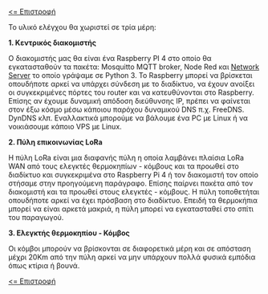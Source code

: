 <a href="README.md"><= Επιστροφή</a><br>

<p>Το υλικό ελέγχου θα χωριστεί σε τρία μέρη:</p>
  <b>1. Κεντρικός διακομιστής</b>
  <p>Ο διακομιστής μας θα είναι ένα Raspberry PI 4 στο οποίο θα εγκατασταθούν τα πακέτα: Mosquitto MQTT broker, Node Red και <a href="/LoRaWan_Lite/NW_Server" target="_blank">Network Server</a> το οποίο γράψαμε σε Python 3. Το Raspberry μπορεί να βρίσκεται οπουδήποτε αρκεί να υπάρχει σύνδεση με το διαδίκτυο, να έχουν ανοίξει οι συγκεκριμένες πόρτες του router και να κατευθύνονται στο Raspberry. Επίσης αν έχουμε δυναμική απόδοση διεύθυνσης IP, πρέπει να φαίνεται στον έξω κόσμο μέσω κάποιου παρόχου δυναμικού DNS π.χ. FreeDNS. DynDNS κλπ. Εναλλακτικά μπορούμε να βάλουμε ένα PC με Linux ή να νοικιάσουμε κάποιο VPS με Linux.</p>
  <b>2. Πύλη επικοινωνίας LoRa</b>
  <p>Η πύλη LoRa είναι μια διαφανής πύλη η οποία λαμβάνει πλαίσια LoRa WAN από τους ελεγκτές θερμοκηπίων - κόμβους και τα προωθεί στο διαδίκτυο και συγκεκριμένα στο Raspberry Pi 4 ή τον διακομιστή τον οποίο στήσαμε στην προηγούμενη παράγραφο. Επίσης παίρνει πακέτα από τον διακομιστή και τα προωθεί στους ελεγκτές - κόμβους. Η πύλη τοποθετήται οπουδήποτε αρκεί να έχει πρόσβαση στο διαδίκτυο. Επειδή τα θερμοκήπια μπορεί να είναι αρκετά μακριά, η πύλη μπορεί να εγκατασταθεί στο σπίτι του παραγωγού.</p>
  <b>3. Ελεγκτής θερμοκηπίου - Κόμβος</b>
<p>Οι κόμβοι μπορούν να βρίσκονται σε διαφορετικά μέρη και σε απόσταση μέχρι 20Km από την πύλη αρκεί να μην υπάρχουν πολλά φυσικά εμπόδια όπως κτίρια ή βουνά.</p>

<a href="README.md"><= Επιστροφή</a><br>
